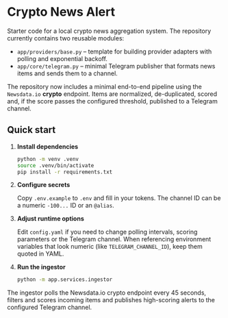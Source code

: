 # Crypto News Alert

Starter code for a local crypto news aggregation system.  The repository
currently contains two reusable modules:

* `app/providers/base.py` – template for building provider adapters with
  polling and exponential backoff.
* `app/core/telegram.py` – minimal Telegram publisher that formats news items
  and sends them to a channel.

The repository now includes a minimal end-to-end pipeline using the
`Newsdata.io` **crypto** endpoint.  Items are normalized, de-duplicated,
scored and, if the score passes the configured threshold, published to a
Telegram channel.

## Quick start

1. **Install dependencies**

   ```bash
   python -m venv .venv
   source .venv/bin/activate
   pip install -r requirements.txt
   ```

2. **Configure secrets**

   Copy `.env.example` to `.env` and fill in your tokens. The channel ID can
   be a numeric `-100...` ID or an `@alias`.

3. **Adjust runtime options**

   Edit `config.yaml` if you need to change polling intervals, scoring
   parameters or the Telegram channel. When referencing environment variables
   that look numeric (like `TELEGRAM_CHANNEL_ID`), keep them quoted in YAML.

4. **Run the ingestor**

   ```bash
   python -m app.services.ingestor
   ```

The ingestor polls the Newsdata.io crypto endpoint every 45 seconds, filters
and scores incoming items and publishes high-scoring alerts to the configured
Telegram channel.
